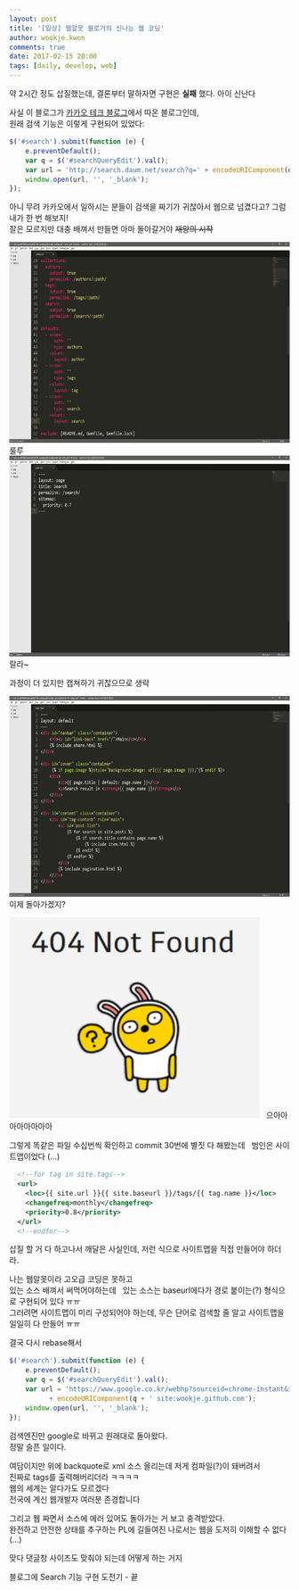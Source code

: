 ```yaml
---
layout: post
title: '[일상] 웹알못 블로거의 신나는 웹 코딩'
author: wookje.kwon
comments: true
date: 2017-02-15 20:00
tags: [daily, develop, web]
---
```


약 2시간 정도 삽질했는데, 결론부터 말하자면 구현은 **실패** 했다. 아이 신난다  

사실 이 블로그가 [카카오 테크 블로그](http://tech.kakao.com/)에서 따온 블로그인데,  
원래 검색 기능은 이렇게 구현되어 있었다:  

```js
$('#search').submit(function (e) {
    e.preventDefault();
    var q = $('#searchQueryEdit').val();
    var url = 'http://search.daum.net/search?q=' + encodeURIComponent(q + ' site:tech.kakao.com');
    window.open(url, '', '_blank');
});
```

아니 무려 카카오에서 일하시는 분들이 검색을 짜기가 귀찮아서 웹으로 넘겼다고? 그럼 내가 한 번 해보지!  
잘은 모르지만 대충 배껴서 만들면 아마 돌아갈거야 ~~재앙의 시작~~  

<img src="/files/search00.png" width="640" height="360">  
룰루   

<img src="/files/search01.png" width="640" height="360">  
랄라~  

과정이 더 있지만 캡쳐하기 귀찮으므로 생략  

<img src="/files/search02.png" width="640" height="360">  
이제 돌아가겠지?  

<img src="/files/search03.png" width="450" height="360">   
으아아아아아아아아  

그렇게 똑같은 파일 수십번씩 확인하고 commit 30번에 별짓 다 해봤는데  
범인은 사이트맵이었다 (...)  

```xml
  <!--for tag in site.tags-->
  <url>
    <loc>{{ site.url }}{{ site.baseurl }}/tags/{{ tag.name }}</loc>
    <changefreq>monthly</changefreq>
    <priority>0.8</priority>
  </url>
  <!--endfor-->
```

삽질 할 거 다 하고나서 깨달은 사실인데, 저런 식으로 사이트맵을 직접 만들어야 하더라.  

나는 웹알못이라 고오급 코딩은 못하고  
있는 소스 배껴서 써먹어야하는데  
있는 소스는 baseurl에다가 경로 붙이는(?) 형식으로 구현되어 있다 ㅠㅠ  
그러려면 사이트맵이 미리 구성되어야 하는데, 무슨 단어로 검색할 줄 알고 사이트맵을 일일히 다 만들어 ㅠㅠ   

결국 다시 rebase해서  

```js
$('#search').submit(function (e) {
	e.preventDefault();
    var q = $('#searchQueryEdit').val();
    var url = 'https://www.google.co.kr/webhp?sourceid=chrome-instant&ion=1&espv=2&ie=UTF-8#q='
          + encodeURIComponent(q + ' site:wookje.github.com');
    window.open(url, '', '_blank');
});
```

검색엔진만 google로 바뀌고 원래대로 돌아왔다.  
정말 슬픈 일이다.  

여담이지만 위에 backquote로 xml 소스 올리는데 저게 컴파일(?)이 돼버려서  
진짜로 tags를 출력해버리더라 ㅋㅋㅋㅋ    
웹의 세계는 알다가도 모르겠다  
전국에 계신 웹개발자 여러분 존경합니다  

그리고 웹 짜면서 소스에 에러 있어도 돌아가는 거 보고 충격받았다.  
완전하고 안전한 상태를 추구하는 PL에 길들여진 나로서는 웹을 도저히 이해할 수 없다 (...)  

맞다 댓글창 사이즈도 맞춰야 되는데 어떻게 하는 거지  

블로그에 Search 기능 구현 도전기 - 끝  
